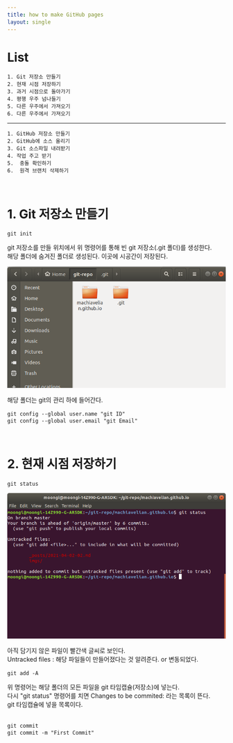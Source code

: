 ```yaml
---
title: how to make GitHub pages
layout: single
---
```


# **List**
    1. Git 저장소 만들기
    2. 현재 시점 저장하기
    3. 과거 시점으로 돌아가기
    4. 평행 우주 넘나들기
    5. 다른 우주에서 가져오기
    6. 다른 우주에서 가져오기  
---
    1. GitHub 저장소 만들기
    2. GitHub에 소스 올리기
    3. Git 소스파일 내려받기
    4. 작업 주고 받기
    5.  충돌 확인하기
    6.  원격 브랜치 삭제하기
<br/>

# **1. Git 저장소 만들기**
```
git init
```
git 저장소를 만들 위치에서 위 명령어를 통해 빈 git 저장소(.git 폴더)를 생성한다.  
해당 폴더에 숨겨진 폴더로 생성된다. 이곳에 시공간이 저장된다.

![img1](./../imgs/Screenshot%20from%202021-04-02%2021-33-24.png)

해당 폴더는 git의 관리 하에 들어간다.

```
git config --global user.name "git ID"
git config --global user.email "git Email"
```
<br/>

# **2. 현재 시점 저장하기**

```
git status
```
![img2](../imgs/Screenshot%20from%202021-04-02%2021-47-26.png)

아직 담기지 않은 파일이 빨간색 글씨로 보인다.  
Untracked files : 해당 파일들이 만들어졌다는 것 알려준다. or 변동되었다.
<br/>

```
git add -A
```
위 명령어는 해당 폴더의 모든 파일을 git 타임캡슐(저장소)에 넣는다.  
다시 "git status" 명령어를 치면 Changes to be commited: 라는 목록이 뜬다.  
git 타임캡슐에 넣을 목록이다.  
<br/>

```
git commit
git commit -m "First Commit"
```
